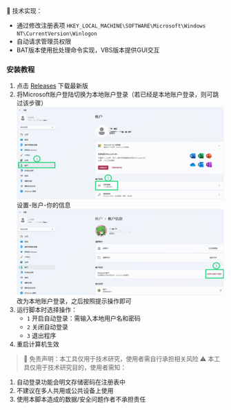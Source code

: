 
🔧 技术实现：
- 通过修改注册表项 `HKEY_LOCAL_MACHINE\SOFTWARE\Microsoft\Windows NT\CurrentVersion\Winlogon`
- 自动请求管理员权限
- BAT版本使用批处理命令实现，VBS版本提供GUI交互

### 安装教程
1. 点击 [Releases](https://github.com/ChitandaEur/Manage_Auto_AdminLogon/releases/) 下载最新版
2. 将Microsoft账户登陆切换为本地账户登录（若已经是本地账户登录，则可跳过该步骤）
![切换登录指引-1](a.png)
        设置-账户-你的信息
![切换登录指引-1](c.png)
        改为本地账户登录，之后按照提示操作即可
3. 运行脚本时选择操作：
   - `1` 开启自动登录：需输入本地用户名和密码
   - `2` 关闭自动登录
   - `3` 退出程序
4. 重启计算机生效

> 📌 免责声明：本工具仅用于技术研究，使用者需自行承担相关风险
⚠️ 本工具仅用于技术研究目的，使用者需知：
1. 自动登录功能会明文存储密码在注册表中
2. 不建议在多人共用或公共设备上使用
3. 使用本脚本造成的数据/安全问题作者不承担责任
